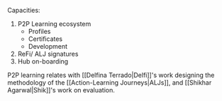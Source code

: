 Capacities:

1. P2P Learning ecosystem
   - Profiles
   - Certificates
   - Development
1. ReFi/ ALJ signatures
1. Hub on-boarding

P2P learning relates with \[\[Delfina Terrado|Delfi\]\]'s work designing the methodology of the \[\[Action-Learning Journeys|ALJs\]\], and \[\[Shikhar Agarwal|Shik\]\]'s work on evaluation.
